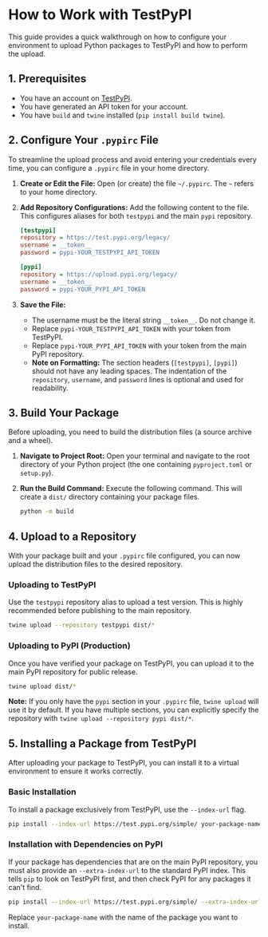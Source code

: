 # How to Work with TestPyPI

This guide provides a quick walkthrough on how to configure your environment to upload Python packages to TestPyPI and how to perform the upload.

## 1. Prerequisites

*   You have an account on [TestPyPI](https://test.pypi.org/).
*   You have generated an API token for your account.
*   You have `build` and `twine` installed (`pip install build twine`).

## 2. Configure Your `.pypirc` File

To streamline the upload process and avoid entering your credentials every time, you can configure a `.pypirc` file in your home directory.

1.  **Create or Edit the File:**
    Open (or create) the file `~/.pypirc`. The `~` refers to your home directory.

2.  **Add Repository Configurations:**
    Add the following content to the file. This configures aliases for both `testpypi` and the main `pypi` repository.

    ```ini
    [testpypi]
    repository = https://test.pypi.org/legacy/
    username = __token__
    password = pypi-YOUR_TESTPYPI_API_TOKEN

    [pypi]
    repository = https://upload.pypi.org/legacy/
    username = __token__
    password = pypi-YOUR_PYPI_API_TOKEN
    ```

3.  **Save the File:**
    *   The username must be the literal string `__token__`. Do not change it.
    *   Replace `pypi-YOUR_TESTPYPI_API_TOKEN` with your token from TestPyPI.
    *   Replace `pypi-YOUR_PYPI_API_TOKEN` with your token from the main PyPI repository.
    *   **Note on Formatting:** The section headers (`[testpypi]`, `[pypi]`) should not have any leading spaces. The indentation of the `repository`, `username`, and `password` lines is optional and used for readability.

## 3. Build Your Package

Before uploading, you need to build the distribution files (a source archive and a wheel).

1.  **Navigate to Project Root:**
    Open your terminal and navigate to the root directory of your Python project (the one containing `pyproject.toml` or `setup.py`).

2.  **Run the Build Command:**
    Execute the following command. This will create a `dist/` directory containing your package files.

    ```bash
    python -m build
    ```

## 4. Upload to a Repository

With your package built and your `.pypirc` file configured, you can now upload the distribution files to the desired repository.

### Uploading to TestPyPI

Use the `testpypi` repository alias to upload a test version. This is highly recommended before publishing to the main repository.

```bash
twine upload --repository testpypi dist/*
```

### Uploading to PyPI (Production)

Once you have verified your package on TestPyPI, you can upload it to the main PyPI repository for public release.

```bash
twine upload dist/*
```

**Note:** If you only have the `pypi` section in your `.pypirc` file, `twine upload` will use it by default. If you have multiple sections, you can explicitly specify the repository with `twine upload --repository pypi dist/*`.

## 5. Installing a Package from TestPyPI

After uploading your package to TestPyPI, you can install it to a virtual environment to ensure it works correctly.

### Basic Installation

To install a package exclusively from TestPyPI, use the `--index-url` flag.

```bash
pip install --index-url https://test.pypi.org/simple/ your-package-name
```

### Installation with Dependencies on PyPI

If your package has dependencies that are on the main PyPI repository, you must also provide an `--extra-index-url` to the standard PyPI index. This tells `pip` to look on TestPyPI first, and then check PyPI for any packages it can't find.

```bash
pip install --index-url https://test.pypi.org/simple/ --extra-index-url https://pypi.org/simple your-package-name
```

Replace `your-package-name` with the name of the package you want to install.
